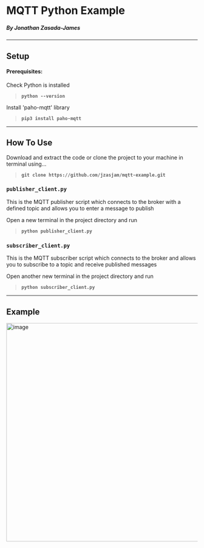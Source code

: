 # MQTT Python Example

##### By Jonathan Zasada-James 

------------------------------
## Setup

#### Prerequisites:  
Check Python is installed
> **`python --version`**

Install 'paho-mqtt' library
> **`pip3 install paho-mqtt`** 

-----------
## How To Use

Download and extract the code or clone the project to your machine in terminal using...
> **`git clone https://github.com/jzasjam/mqtt-example.git`**

### **`publisher_client.py`** 
This is the MQTT publisher script which connects to the broker with a defined topic and allows you to enter a message to publish

Open a new terminal in the project directory and run
> **`python publisher_client.py`**

### **`subscriber_client.py`** 
This is the MQTT subscriber script which connects to the broker and allows you to subscribe to a topic and receive published messages

Open another new terminal in the project directory and run
> **`python subscriber_client.py`**

-------------------------------
## Example

<img width="1848" height="576" alt="image" src="https://github.com/user-attachments/assets/1afa6e10-3dfc-4c2c-b137-54e522e027b3" />

